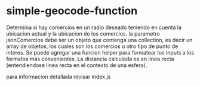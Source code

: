 # simple-geocode-function

Determina si hay comercios en un radio deseado teniendo en cuenta la ubicacion actual y la ubicacion de los comercios.
la parametro jsonComercios debe ser un objeto que contenga una collection, es decir un array de objetos, los cuales son los comercios
u otro tipo de punto de interes.
Se puede agregar una funcion helper para formatear los inputs a los formatos mas convenientes.
La distancia calculada es en linea recta (entendiendose linea recta en el contexto de una esfera).

para informacion detallada revisar index.js

